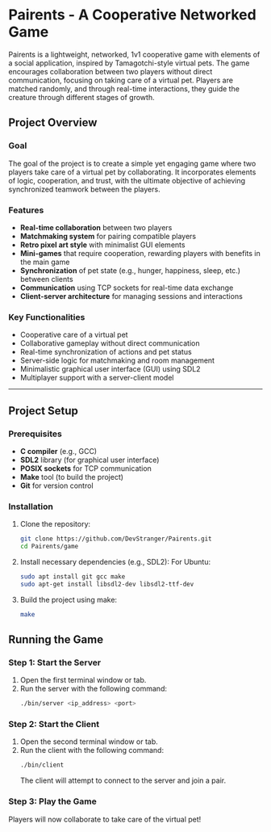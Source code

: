 # Pairents - A Cooperative Networked Game

Pairents is a lightweight, networked, 1v1 cooperative game with elements of a social application, inspired by Tamagotchi-style virtual pets. The game encourages collaboration between two players without direct communication, focusing on taking care of a virtual pet. Players are matched randomly, and through real-time interactions, they guide the creature through different stages of growth. 

## Project Overview

### Goal
The goal of the project is to create a simple yet engaging game where two players take care of a virtual pet by collaborating. It incorporates elements of logic, cooperation, and trust, with the ultimate objective of achieving synchronized teamwork between the players.

### Features
- **Real-time collaboration** between two players
- **Matchmaking system** for pairing compatible players
- **Retro pixel art style** with minimalist GUI elements
- **Mini-games** that require cooperation, rewarding players with benefits in the main game
- **Synchronization** of pet state (e.g., hunger, happiness, sleep, etc.) between clients
- **Communication** using TCP sockets for real-time data exchange
- **Client-server architecture** for managing sessions and interactions

### Key Functionalities
- Cooperative care of a virtual pet
- Collaborative gameplay without direct communication
- Real-time synchronization of actions and pet status
- Server-side logic for matchmaking and room management
- Minimalistic graphical user interface (GUI) using SDL2
- Multiplayer support with a server-client model

---

## Project Setup

### Prerequisites
- **C compiler** (e.g., GCC)
- **SDL2** library (for graphical user interface)
- **POSIX sockets** for TCP communication
- **Make** tool (to build the project)
- **Git** for version control

### Installation

1. Clone the repository:
   ```bash
   git clone https://github.com/DevStranger/Pairents.git
   cd Pairents/game

2. Install necessary dependencies (e.g., SDL2):
   For Ubuntu:
   ```bash
   sudo apt install git gcc make
   sudo apt-get install libsdl2-dev libsdl2-ttf-dev

3. Build the project using make:
   ```bash
   make

## Running the Game

### Step 1: Start the Server

1. Open the first terminal window or tab.
2. Run the server with the following command:
    ```bash
    ./bin/server <ip_address> <port>
    ```

### Step 2: Start the Client

1. Open the second terminal window or tab.
2. Run the client with the following command:
    ```bash
    ./bin/client
    ```
   The client will attempt to connect to the server and join a pair.

### Step 3: Play the Game

Players will now collaborate to take care of the virtual pet!
